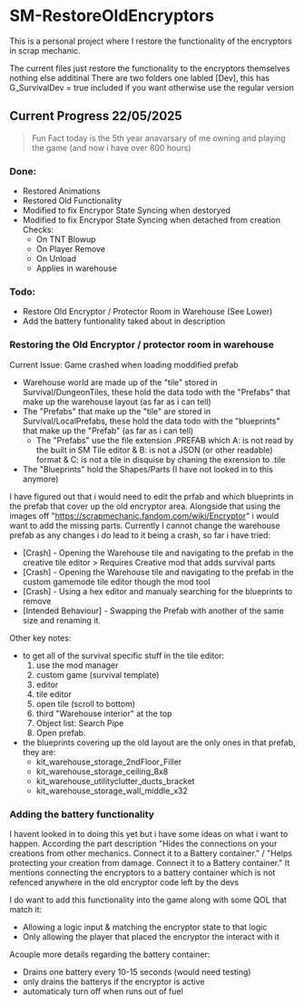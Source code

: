 # SM-RestoreOldEncryptors
This is a personal project where I restore the functionality of the encryptors in scrap mechanic.

The current files just restore the functionality to the encryptors themselves nothing else additinal
There are two folders one labled [Dev], this has G_SurvivalDev = true included if you want otherwise use the regular version

## Current Progress 22/05/2025
> Fun Fact today is the 5th year anavarsary of me owning and playing the game (and now i have over 800 hours)
### Done:
- Restored Animations
- Restored Old Functionality
- Modified to fix Encrypor State Syncing when destoryed
- Modified to fix Encrypor State Syncing when detached from creation
Checks:
    - On TNT Blowup
    - On Player Remove
    - On Unload
    - Applies in warehouse
### Todo:
- Restore Old Encryptor / Protector Room in Warehouse (See Lower)
- Add the battery funtionality taked about in description

### Restoring the Old Encryptor / protector room in warehouse
Current Issue: Game crashed when loading moddified prefab
- Warehouse world are made up of the "tile" stored in Survival/DungeonTiles, these hold the data todo with the "Prefabs" that make up the warehouse layout (as far as i can tell)
- The "Prefabs" that make up the "tile" are stored in Survival/LocalPrefabs, these hold the data todo with the "blueprints" that make up the "Prefab" (as far as i can tell)
    - The "Prefabs" use the file extension .PREFAB which A: is not read by the built in SM Tile editor & B: is not a JSON (or other readable) format & C: is not a tile in disquise by chaning the exrension to .tile
- The "Blueprints" hold the Shapes/Parts (I have not looked in to this anymore)

I have figured out that i would need to edit the prfab and which blueprints in the prefab that cover up the old encryptor area. Alongside that using the images off "https://scrapmechanic.fandom.com/wiki/Encryptor" i would want to add the missing parts.
Currently I cannot change the warehouse prefab as any changes i do lead to it being a crash, so far i have tried:
- [Crash] - Opening the Warehouse tile and navigating to the prefab in the creative tile editor > Requires Creative mod that adds survival parts
- [Crash] - Opening the Warehouse tile and navigating to the prefab in the custom gamemode tile editor though the mod tool
- [Crash] - Using a hex editor and manualy searching for the blueprints to remove
- [Intended Behaviour] - Swapping the Prefab with another of the same size and renaming it.

Other key notes:
- to get all of the survival specific stuff in the tile editor:
  1. use the mod manager
  2. custom game (survival template)
  3. editor
  4. tile editor
  5. open tile (scroll to bottom)
  6. third "Warehouse interior" at the top
  7. Object list: Search Pipe
  8. Open prefab.
- the blueprints covering up the old layout are the only ones in that prefab, they are:
    - kit_warehouse_storage_2ndFloor_Filler
    - kit_warehouse_storage_ceiling_8x8
    - kit_warehouse_utilityclutter_ducts_bracket
    - kit_warehouse_storage_wall_middle_x32

### Adding the battery functionality
I havent looked in to doing this yet but i have some ideas on what i want to happen.
According the part description "Hides the connections on your creations from other mechanics. Connect it to a Battery container." / "Helps protecting your creation from damage. Connect it to a Battery container." It mentions connecting the encryptors to a battery container which is not refenced anywhere in the old encryptor code left by the devs

I do want to add this functionality into the game along with some QOL that match it:
- Allowing a logic input & matching the encryptor state to that logic
- Only allowing the player that placed the encryptor the interact with it

Acouple more details regarding the battery container:
- Drains one battery every 10-15 seconds (would need testing)
- only drains the batterys if the encryptor is active
- automaticaly turn off when runs out of fuel
